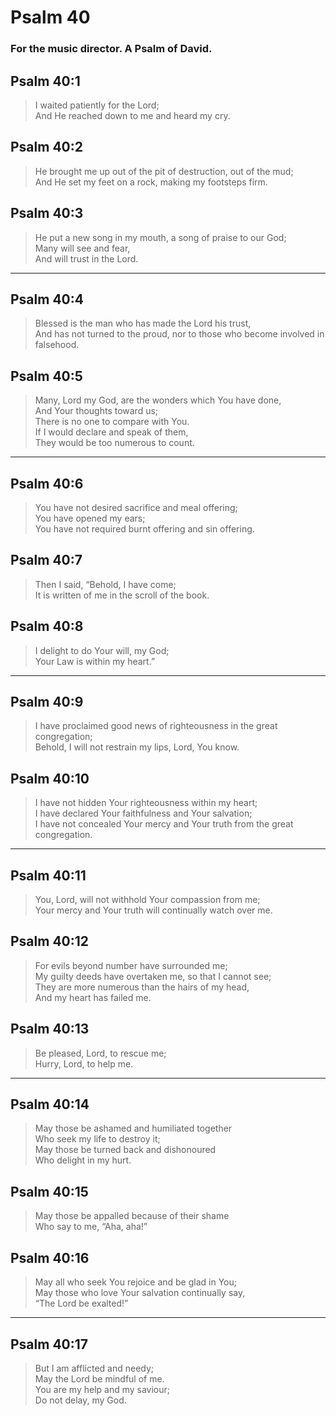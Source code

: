 # Psalm 40

### For the music director. A Psalm of David.

## Psalm 40:1

> I waited patiently for the Lord;  
> And He reached down to me and heard my cry.

## Psalm 40:2

> He brought me up out of the pit of destruction, out of the mud;  
> And He set my feet on a rock, making my footsteps firm.

## Psalm 40:3

> He put a new song in my mouth, a song of praise to our God;  
> Many will see and fear,  
> And will trust in the Lord.

---

## Psalm 40:4

> Blessed is the man who has made the Lord his trust,  
> And has not turned to the proud, nor to those who become involved in falsehood.

## Psalm 40:5

> Many, Lord my God, are the wonders which You have done,  
> And Your thoughts toward us;  
> There is no one to compare with You.  
> If I would declare and speak of them,  
> They would be too numerous to count.

---

## Psalm 40:6

> You have not desired sacrifice and meal offering;  
> You have opened my ears;  
> You have not required burnt offering and sin offering.

## Psalm 40:7

> Then I said, “Behold, I have come;  
> It is written of me in the scroll of the book.

## Psalm 40:8

> I delight to do Your will, my God;  
> Your Law is within my heart.”

---

## Psalm 40:9

> I have proclaimed good news of righteousness in the great congregation;  
> Behold, I will not restrain my lips, Lord, You know.

## Psalm 40:10

> I have not hidden Your righteousness within my heart;  
> I have declared Your faithfulness and Your salvation;  
> I have not concealed Your mercy and Your truth from the great congregation.

---

## Psalm 40:11

> You, Lord, will not withhold Your compassion from me;  
> Your mercy and Your truth will continually watch over me.

## Psalm 40:12

> For evils beyond number have surrounded me;  
> My guilty deeds have overtaken me, so that I cannot see;  
> They are more numerous than the hairs of my head,  
> And my heart has failed me.

## Psalm 40:13

> Be pleased, Lord, to rescue me;  
> Hurry, Lord, to help me.

---

## Psalm 40:14

> May those be ashamed and humiliated together  
> Who seek my life to destroy it;  
> May those be turned back and dishonoured  
> Who delight in my hurt.

## Psalm 40:15

> May those be appalled because of their shame  
> Who say to me, “Aha, aha!”

## Psalm 40:16

> May all who seek You rejoice and be glad in You;  
> May those who love Your salvation continually say,  
> “The Lord be exalted!”

---

## Psalm 40:17

> But I am afflicted and needy;  
> May the Lord be mindful of me.  
> You are my help and my saviour;  
> Do not delay, my God.
